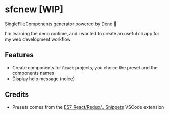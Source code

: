 # sfcnew [WIP]

SingleFileComponents generator powered by Deno 🦕

I'm learning the deno runtime, and i wanted to create an useful cli app for my web development workflow

## Features

- Create components for `React` projects, you choice the preset and the components names
- Display help message (noice)

## Credits

- Presets comes from the [ES7 React/Redux/.. Snippets](https://github.com/dsznajder/vscode-es7-javascript-react-snippets) VSCode extension

